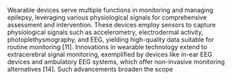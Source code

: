 Wearable devices serve multiple functions in monitoring and managing epilepsy, leveraging various
physiological signals for comprehensive assessment and intervention. These devices employ sensors to
capture physiological signals such as accelerometry, electrodermal activity, photoplethysmography, and
EEG, yielding high-quality data suitable for routine monitoring [11]. Innovations in wearable technology
extend to extracerebral signal monitoring, exemplified by devices like in-ear EEG devices and ambulatory
EEG systems, which offer non-invasive monitoring alternatives [14]. Such advancements broaden the scope
